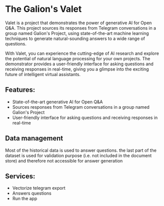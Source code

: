 # The Galion's Valet
Valet is a project that demonstrates the power of generative AI for Open Q&A. This project sources its responses from Telegram conversations in a group named Galion's Project, using state-of-the-art machine learning techniques to generate natural-sounding answers to a wide range of questions.

With Valet, you can experience the cutting-edge of AI research and explore the potential of natural language processing for your own projects. The demonstrator provides a user-friendly interface for asking questions and receiving responses in real-time, giving you a glimpse into the exciting future of intelligent virtual assistants.

## Features:

- State-of-the-art generative AI for Open Q&A
- Sources responses from Telegram conversations in a group named Galion's Project
- User-friendly interface for asking questions and receiving responses in real-time

## Data management
Most of the historical data is used to answer questions. 
the last part of the dataset is used for validation purpose (i.e. not included in the document store) and therefore not accessible for answer generation

## Services:
- Vectorize telegram export
- Answers questions
- Run the app

